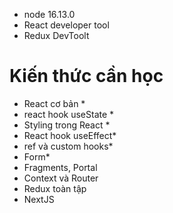 - node 16.13.0
- React developer tool
- Redux DevToolt

# Kiến thức cần học

- React cơ bản \*
- react hook useState \*
- Styling trong React \*
- React hook useEffect\*
- ref và custom hooks\*
- Form\*
- Fragments, Portal
- Context và Router
- Redux toàn tập
- NextJS
